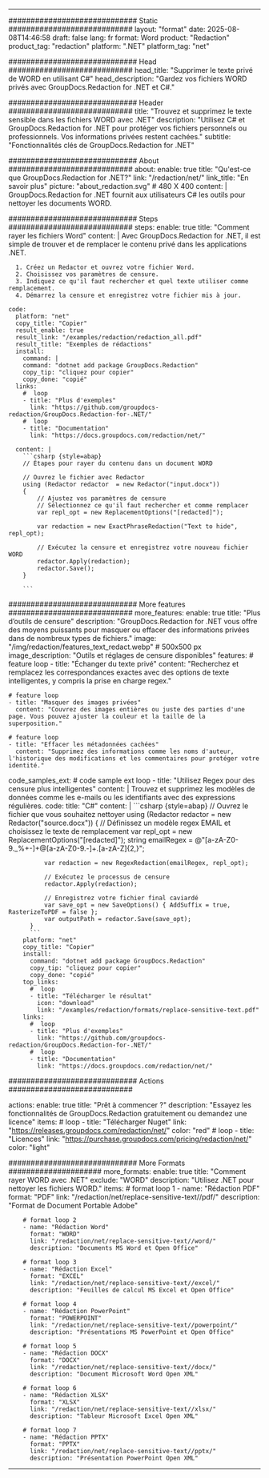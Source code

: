 
---
############################# Static ############################
layout: "format"
date:  2025-08-08T14:46:58
draft: false
lang: fr
format: Word
product: "Redaction"
product_tag: "redaction"
platform: ".NET"
platform_tag: "net"

############################# Head ############################
head_title: "Supprimer le texte privé de WORD en utilisant C#"
head_description: "Gardez vos fichiers WORD privés avec GroupDocs.Redaction for .NET et C#."

############################# Header ############################
title: "Trouvez et supprimez le texte sensible dans les fichiers WORD avec .NET" 
description: "Utilisez C# et GroupDocs.Redaction for .NET pour protéger vos fichiers personnels ou professionnels. Vos informations privées restent cachées."
subtitle: "Fonctionnalités clés de GroupDocs.Redaction for .NET" 

############################# About ############################
about:
    enable: true
    title: "Qu'est-ce que GroupDocs.Redaction for .NET?"
    link: "/redaction/net/"
    link_title: "En savoir plus"
    picture: "about_redaction.svg" # 480 X 400
    content: |
       GroupDocs.Redaction for .NET fournit aux utilisateurs C# les outils pour nettoyer les documents WORD.

############################# Steps ############################
steps:
    enable: true
    title: "Comment rayer les fichiers Word"
    content: |
      Avec GroupDocs.Redaction for .NET, il est simple de trouver et de remplacer le contenu privé dans les applications .NET.
      
      1. Créez un Redactor et ouvrez votre fichier Word.
      2. Choisissez vos paramètres de censure.
      3. Indiquez ce qu'il faut rechercher et quel texte utiliser comme remplacement.
      4. Démarrez la censure et enregistrez votre fichier mis à jour.
   
    code:
      platform: "net"
      copy_title: "Copier"
      result_enable: true
      result_link: "/examples/redaction/redaction_all.pdf"
      result_title: "Exemples de rédactions"
      install:
        command: |
        command: "dotnet add package GroupDocs.Redaction"
        copy_tip: "cliquez pour copier"
        copy_done: "copié"
      links:
        #  loop
        - title: "Plus d'exemples"
          link: "https://github.com/groupdocs-redaction/GroupDocs.Redaction-for-.NET/"
        #  loop
        - title: "Documentation"
          link: "https://docs.groupdocs.com/redaction/net/"
          
      content: |
        ```csharp {style=abap}
        // Étapes pour rayer du contenu dans un document WORD

        // Ouvrez le fichier avec Redactor
        using (Redactor redactor  = new Redactor("input.docx"))
        {
            // Ajustez vos paramètres de censure
            // Sélectionnez ce qu'il faut rechercher et comme remplacer
            var repl_opt = new ReplacementOptions("[redacted]");
            
            var redaction = new ExactPhraseRedaction("Text to hide", repl_opt);

            // Exécutez la censure et enregistrez votre nouveau fichier WORD
            redactor.Apply(redaction);
            redactor.Save();
        }
        
        ```            


############################# More features ############################
more_features:
  enable: true
  title: "Plus d’outils de censure"
  description: "GroupDocs.Redaction for .NET vous offre des moyens puissants pour masquer ou effacer des informations privées dans de nombreux types de fichiers."
  image: "/img/redaction/features_text_redact.webp" # 500x500 px
  image_description: "Outils et réglages de censure disponibles"
  features:
    # feature loop
    - title: "Échanger du texte privé"
      content: "Recherchez et remplacez les correspondances exactes avec des options de texte intelligentes, y compris la prise en charge regex."

    # feature loop
    - title: "Masquer des images privées"
      content: "Couvrez des images entières ou juste des parties d'une page. Vous pouvez ajuster la couleur et la taille de la superposition."

    # feature loop
    - title: "Effacer les métadonnées cachées"
      content: "Supprimez des informations comme les noms d'auteur, l'historique des modifications et les commentaires pour protéger votre identité."
      
  code_samples_ext:
    # code sample ext loop
    - title: "Utilisez Regex pour des censure plus intelligentes"
      content: |
        Trouvez et supprimez les modèles de données comme les e-mails ou les identifiants avec des expressions régulières.
      code:
        title: "C#"
        content: |
          ```csharp {style=abap}
          //  Ouvrez le fichier que vous souhaitez nettoyer
          using (Redactor redactor  = new Redactor("source.docx"))
          {
              // Définissez un modèle regex EMAIL et choisissez le texte de remplacement
              var repl_opt = new ReplacementOptions("[redacted]");
              string emailRegex = @"[a-zA-Z0-9._%+-]+@[a-zA-Z0-9.-]+\.[a-zA-Z]{2,}";

              var redaction = new RegexRedaction(emailRegex, repl_opt);

              // Exécutez le processus de censure
              redactor.Apply(redaction);

              // Enregistrez votre fichier final caviardé
              var save_opt = new SaveOptions() { AddSuffix = true, RasterizeToPDF = false };
              var outputPath = redactor.Save(save_opt);
          }
          ```
        platform: "net"
        copy_title: "Copier"
        install:
          command: "dotnet add package GroupDocs.Redaction"
          copy_tip: "cliquez pour copier"
          copy_done: "copié"
        top_links:
          #  loop
          - title: "Télécharger le résultat"
            icon: "download"
            link: "/examples/redaction/formats/replace-sensitive-text.pdf"
        links:
          #  loop
          - title: "Plus d'exemples"
            link: "https://github.com/groupdocs-redaction/GroupDocs.Redaction-for-.NET/"
          #  loop
          - title: "Documentation"
            link: "https://docs.groupdocs.com/redaction/net/"


############################# Actions ############################

actions:
  enable: true
  title: "Prêt à commencer ?"
  description: "Essayez les fonctionnalités de GroupDocs.Redaction gratuitement ou demandez une licence"
  items:
    #  loop
    - title: "Télécharger Nuget"
      link: "https://releases.groupdocs.com/redaction/net/"
      color: "red"
        #  loop
    - title: "Licences"
      link: "https://purchase.groupdocs.com/pricing/redaction/net/"
      color: "light"


############################# More Formats #####################
more_formats:
    enable: true
    title: "Comment rayer WORD avec .NET"
    exclude: "WORD"
    description: "Utilisez .NET pour nettoyer les fichiers WORD."
    items: 
        # format loop 1
        - name: "Rédaction PDF"
          format: "PDF"
          link: "/redaction/net/replace-sensitive-text//pdf/"
          description: "Format de Document Portable Adobe"

        # format loop 2
        - name: "Rédaction Word"
          format: "WORD"
          link: "/redaction/net/replace-sensitive-text//word/"
          description: "Documents MS Word et Open Office"
          
        # format loop 3
        - name: "Rédaction Excel"
          format: "EXCEL"
          link: "/redaction/net/replace-sensitive-text//excel/"
          description: "Feuilles de calcul MS Excel et Open Office"

        # format loop 4
        - name: "Rédaction PowerPoint"
          format: "POWERPOINT"
          link: "/redaction/net/replace-sensitive-text//powerpoint/"
          description: "Présentations MS PowerPoint et Open Office"

        # format loop 5
        - name: "Rédaction DOCX"
          format: "DOCX"
          link: "/redaction/net/replace-sensitive-text//docx/"
          description: "Document Microsoft Word Open XML"
          
        # format loop 6
        - name: "Rédaction XLSX"
          format: "XLSX"
          link: "/redaction/net/replace-sensitive-text//xlsx/"
          description: "Tableur Microsoft Excel Open XML"
          
        # format loop 7
        - name: "Rédaction PPTX"
          format: "PPTX"
          link: "/redaction/net/replace-sensitive-text//pptx/"
          description: "Présentation PowerPoint Open XML"


---